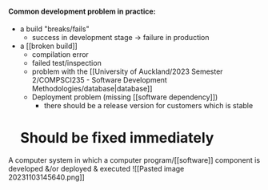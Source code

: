 #### Common development problem in practice:
- a build "breaks/fails"
	- success in development stage $\rightarrow$ failure in production
- a [[broken build]]
	- compilation error
	- failed test/inspection
	- problem with the [[University of Auckland/2023 Semester 2/COMPSCI235 - Software Development Methodologies/database|database]]
	- Deployment problem (missing [[software dependency]])
		- there should be a release version for customers which is stable
	# **Should be fixed immediately**

A computer system in which a computer program/[[software]] component is developed &/or deployed & executed
![[Pasted image 20231103145640.png]]
